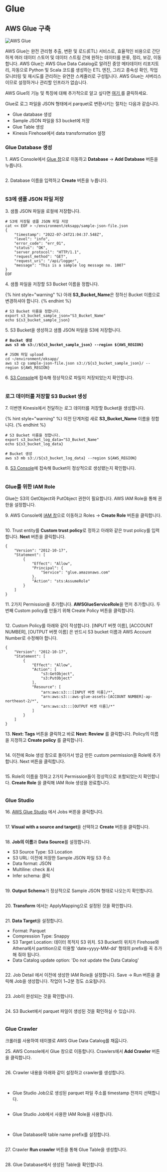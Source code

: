 # Glue

## AWS Glue 구축&#x20;

![AWS Glue](../.gitbook/assets/download.jpeg)

AWS Glue는 완전 관리형 추출, 변환 및 로드(ETL) 서비스로, 효율적인 비용으로 간단하게 여러 데이터 스토어 및 데이터 스트림 간에 원하는 데이터를 분류, 정리, 보강, 이동합니다. AWS Glue는 AWS Glue Data Catalog로 알려진 중앙 메타데이터 리포지토리, 자동으로 Python 및 Scala 코드를 생성하는 ETL 엔진, 그리고 종속성 확인, 작업 모니터링 및 재시도를 관리하는 유연한 스케줄러로 구성됩니다. AWS Glue는 서버리스이므로 설정하거나 관리할 인프라가 없습니다.

AWS Glue의 기능 및 특징에 대해 추가적으로 알고 싶다면 [여기 ](https://docs.aws.amazon.com/glue/index.html)를 클릭하세요.

Glue로 로그 파일을 JSON 형태에서 parquet로 변환시키는 절차는 다음과 같습니다.

* Glue database 생성
* Sample JSON 파일을 S3 bucket에 저장
* Glue Table 생성
* Kinesis Firehose에서 data transformation 설정

### Glue Database 생성

1\. AWS Console에서 [Glue 창](https://console.aws.amazon.com/glue)으로 이동하고 **Database** -> **Add Database** 버튼을 누릅니다.

<img src="../.gitbook/assets/file.drawing (2).svg" alt="" class="gitbook-drawing">

2\. Database 이름을 입력하고 **Create** 버튼을 누릅니다.

<img src="../.gitbook/assets/file.drawing (45).svg" alt="" class="gitbook-drawing">

### S3에 샘플 JSON 파일 저장

3\. 샘플 JSON 파일을 로컬에 저장합니다.

```
# S3에 저장될 샘플 JSON 파일 저장 
cat << EOF > ~/environment/eksapp/sample-json-file.json
{
    "timestamp": "2022-07-24T21:04:37.548Z",
    "level": "info",
    "error_code": "err_01",
    "status": "OK",
    "server_protocol": "HTTP/1.1",
    "request_method": "GET",
    "request_uri": "/api/logger",
    "message": "This is a sample log message no. 1007"
}
EOF

```

4\. 샘플 파일을 저장할 S3 Bucket 이름을 정합니다.&#x20;

{% hint style="warning" %}
아래 **S3\_Bucket**_**\_**_**Name**은 정하신 Bucket 이름으로 변경하셔야 합니다.&#x20;
{% endhint %}

```
# S3 Bucket 이름을 정합니다. 
export s3_bucket_sample_json="S3_Bucket_Name"
echo ${s3_bucket_sample_json}

```

5\. S3 Bucket을 생성하고 샘플 JSON 파일을 S3에 저장합니다.&#x20;

<pre><code><strong># Bucket 생성 
</strong><strong>aws s3 mb s3://${s3_bucket_sample_json} --region ${AWS_REGION}
</strong>
# JSON 파일 upload 
cd ~/environment/eksapp/
aws s3 cp sample-json-file.json s3://${s3_bucket_sample_json}/ --region ${AWS_REGION}
</code></pre>

6\. [S3 Console](https://console.aws.amazon.com/s3)에 접속해 정상적으로 파일이 저장되었는지 확인합니다.&#x20;

<img src="../.gitbook/assets/file.drawing (53).svg" alt="" class="gitbook-drawing">

### 로그 데이터를 저장할 S3 Bucket 생성&#x20;

7\. 이번엔 Kinesis에서 전달하는 로그 데이터를 저장할 Bucket을 생성합니다.&#x20;

{% hint style="warning" %}
이전 단계처럼 새로 **S3\_Bucket\_Name** 이름을 정합니다.&#x20;
{% endhint %}

```
# S3 Bucket 이름을 정합니다. 
export s3_bucket_log_data="S3_Bucket_Name"
echo ${s3_bucket_log_data}

# Bucket 생성 
aws s3 mb s3://${s3_bucket_log_data} --region ${AWS_REGION}

```

8\. [S3 Console](https://console.aws.amazon.com/s3)에 접속해 Bucket이 정상적으로 생성됐는지 확인합니다.&#x20;

<img src="../.gitbook/assets/file.drawing (57).svg" alt="" class="gitbook-drawing">

### Glue를 위한 IAM Role&#x20;

Glue는 S3의 GetObject와 PutObject 권한이 필요합니다. AWS IAM Role을 통해 권한을 설정합니다.

9\. AWS Console에 [IAM 창](https://console.aws.amazon.com/iam)으로 이동하고 Roles -> **Create Role** 버튼을 클릭합니다.

<img src="../.gitbook/assets/file.drawing (51).svg" alt="" class="gitbook-drawing">

10\. Trust entity를 **Custom trust policy**로 정하고 아래와 같은 trust policy를 입력합니다. **Next** 버튼을 클릭합니다.

```
{
    "Version": "2012-10-17",
    "Statement": [
        {
            "Effect": "Allow",
            "Principal": {
                "Service": "glue.amazonaws.com"
            },
            "Action": "sts:AssumeRole"
        }
    ]
}
```

11\. 2가지 Permission을 추가합니다. **AWSGlueServiceRole**을 먼저 추가합니다. 두번째 Custom policy를 만들기 위해 Create Policy 버튼을 클릭합니다.

<img src="../.gitbook/assets/file.drawing (44).svg" alt="" class="gitbook-drawing">

12\. Custom Policy를 아래와 같이 작성합니다. \[INPUT 버켓 이름], \[ACCOUNT NUMBER], \[OUTPUT 버켓 이름] 은 반드시 S3 bucket 이름과 AWS Account Number로 수정해야 합니다.&#x20;

```
{
    "Version": "2012-10-17",
    "Statement": [
        {
            "Effect": "Allow",
            "Action": [
                "s3:GetObject",
                "s3:PutObject"
            ],
            "Resource": [
                "arn:aws:s3:::[INPUT 버켓 이름]/*",
                "arn:aws:s3:::aws-glue-assets-[ACCOUNT NUMBER]-ap-northeast-2/*",
                "arn:aws:s3:::[OUTPUT 버켓 이름]/*"
            ]
        }
    ]
}
```

13\. **Next: Tags** 버튼을 클릭하고 바로 **Next: Review** 를 클릭합니다. Policy의 이름을 지정하고 **Create policy** 를 클릭합니다.

<img src="../.gitbook/assets/file.drawing (96).svg" alt="" class="gitbook-drawing">

14\. 이전에 Role 생성 창으로 돌아가서 방금 만든 custom permission을 Role에 추가합니다. Next 버튼을 클릭합니다.

<img src="../.gitbook/assets/file.drawing (67).svg" alt="" class="gitbook-drawing">

15\. Role의 이름을 정하고 2가지 Permission들이 정상적으로 포함되었는지 확인합니다. **Create Role** 을 클릭해 IAM Role 생성을 완료합니다.

<img src="../.gitbook/assets/file.drawing (93).svg" alt="" class="gitbook-drawing">

### Glue Studio

16\. [AWS Glue Studio](https://console.aws.amazon.com/glue) 에서 Jobs 버튼을 클릭합니다.

<img src="../.gitbook/assets/file.drawing (13).svg" alt="" class="gitbook-drawing">

17\. **Visual with a source and target**을 선택하고 **Create** 버튼을 클릭합니다.

<img src="../.gitbook/assets/file.drawing (61).svg" alt="" class="gitbook-drawing">

18\. **Job의 이름**과 **Data Source**를 설정합니다.

* S3 Source Type: S3 Location
* S3 URL: 이전에 저장한 Sample JSON 파일 S3 주소
* Data format: JSON
* Multiline: check 표시
* Infer schema: 클릭

<img src="../.gitbook/assets/file.drawing (68).svg" alt="" class="gitbook-drawing">



19\. **Output Schema**가 정상적으로 Sample JSON 형태로 나오는지 확인합니다.

<img src="../.gitbook/assets/file.drawing (47).svg" alt="" class="gitbook-drawing">

20\. **Transform** 에서는 ApplyMapping으로 설정된 것을 확인합니다.

<img src="../.gitbook/assets/file.drawing (31).svg" alt="" class="gitbook-drawing">

21\. **Data Target**을 설정합니다.

* Format: Parquet
* Compression Type: Snappy
* S3 Target Location: 데이터 목적지 S3 위치. S3 Bucket의 위치가 Firehose와 Athena에서 partition으로 이용할 'date=yyyy-MM-dd' 형태의 prefix를 꼭 추가해 줘야 됩니다.
* Data Catalog update option: 'Do not update the Data Catalog'

<img src="../.gitbook/assets/file.drawing (60).svg" alt="" class="gitbook-drawing">

22\. Job Detail 에서 이전에 생성한 IAM Role을 설정합니다. Save -> Run 버튼을 클릭해 Job을 생성합니다. 작업이 1\~2분 정도 소요됩니다.

<img src="../.gitbook/assets/file.drawing (90).svg" alt="" class="gitbook-drawing">

23\. Job이 완성되는 것을 확인합니다.

<img src="../.gitbook/assets/file.drawing (111).svg" alt="" class="gitbook-drawing">

24\. S3 Bucket에서 parquet 파일이 생성된 것을 확인하실 수 있습니다.

<img src="../.gitbook/assets/file.drawing (7).svg" alt="" class="gitbook-drawing">

### Glue Crawler

크롤러를 사용하여 테이블로 AWS Glue Data Catalog를 채웁니다.

25\. AWS Console에서 Glue 창으로 이동합니다. Crawlers에서 **Add Crawler** 버튼을 클릭합니다.

<img src="../.gitbook/assets/file.drawing (16).svg" alt="" class="gitbook-drawing">



26\. Crawler 내용을 아래와 같이 설정하고 crawler를 생성합니다.

<img src="../.gitbook/assets/file.drawing (66).svg" alt="" class="gitbook-drawing">

<img src="../.gitbook/assets/file.drawing (114).svg" alt="" class="gitbook-drawing">

<img src="../.gitbook/assets/file.drawing (39).svg" alt="" class="gitbook-drawing">

* Glue Studio Job으로 생성된 parquet 파일 주소를 timestamp 전까지 선택합니다.

<img src="../.gitbook/assets/file.drawing (8).svg" alt="" class="gitbook-drawing">

* Glue Studio Job에서 사용한 IAM Role을 사용합니다.

<img src="../.gitbook/assets/file.drawing (37).svg" alt="" class="gitbook-drawing">

<img src="../.gitbook/assets/file.drawing (17).svg" alt="" class="gitbook-drawing">

* Glue Database와 table name prefix를 설정합니다.

<img src="../.gitbook/assets/file.drawing (23).svg" alt="" class="gitbook-drawing">

27\. Crawler **Run crawler** 버튼을 통해 Glue Table을 생성합니다.

<img src="../.gitbook/assets/file.drawing (59).svg" alt="" class="gitbook-drawing">

28\. Glue Database에서 생성된 Table을 확인합니다.

<img src="../.gitbook/assets/file.drawing (104).svg" alt="" class="gitbook-drawing">

